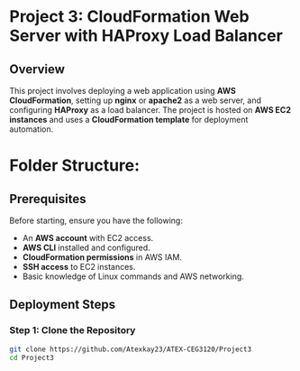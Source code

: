 # Project 3: CloudFormation Web Server with HAProxy Load Balancer

## Overview
This project involves deploying a web application using **AWS CloudFormation**, setting up **nginx** or **apache2** as a web server, and configuring **HAProxy** as a load balancer. The project is hosted on **AWS EC2 instances** and uses a **CloudFormation template** for deployment automation.

# Folder Structure:

## Prerequisites
Before starting, ensure you have the following:
- An **AWS account** with EC2 access.
- **AWS CLI** installed and configured.
- **CloudFormation permissions** in AWS IAM.
- **SSH access** to EC2 instances.
- Basic knowledge of Linux commands and AWS networking.

## Deployment Steps

### Step 1: Clone the Repository
```bash
git clone https://github.com/Atexkay23/ATEX-CEG3120/Project3
cd Project3

